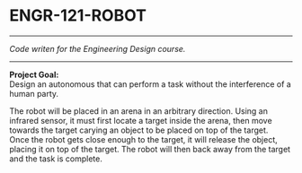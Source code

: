 # ENGR-121-ROBOT
---  

*Code writen for the Engineering Design course.*  

---  

**Project Goal:**  
Design an autonomous that can perform a task without the interference of a human party.  

The robot will be placed in an arena in an arbitrary direction. Using an infrared sensor, it must first locate a target inside the arena, then move towards the target carying an object to be placed on top of the target.  
Once the robot gets close enough to the target, it will release the object, placing it on top of the target. The robot will then back away from the target and the task is complete.